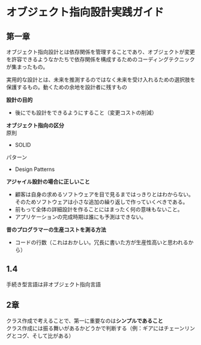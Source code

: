 # オブジェクト指向設計実践ガイド


## 第一章

オブジェクト指向設計とは依存関係を管理することであり、オブジェクトが変更を許容できるようなかたちで依存関係を構成するためのコーディングテクニックが集まったもの。

実用的な設計とは、未来を推測するのではなく未来を受け入れるための選択肢を保護するもの。動くための余地を設計者に残すもの

**設計の目的**  
- 後にでも設計をできるようにすること（変更コストの削減）

**オブジェクト指向の区分**  
原則
- SOLID

パターン
- Design Patterns

**アジャイル設計の場合に正しいこと**  
- 顧客は自身の求めるソフトウェアを目で見るまではっきりとはわからない。そのためソフトウェアは小さな追加の繰り返しで作っていくべきである。
- 前もって全体の詳細設計を作ることにはまったく何の意味もないこと。
- アプリケーションの完成時期は誰にも予測はできない。

**昔のプログラマーの生産コストを測る方法**
- コードの行数（これはおかしい。冗長に書いた方が生産性高いと思われるから）

## 1.4

手続き型言語は非オブジェクト指向言語

## 2章

クラス作成で考えることで、第一に重要なのは**シンプルであること**  
クラス作成には振る舞いがあるかどうかで判断する（例：ギアにはチェーンリングとコグ、そして比がある）
